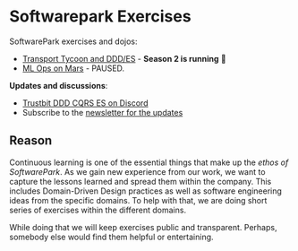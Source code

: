 # Softwarepark Exercises

SoftwarePark exercises and dojos:

- [Transport Tycoon and DDD/ES](transport-tycoon.md) - **Season 2 is running** 🎉 
- [ML Ops on Mars](ml-ops-on-mars/readme.md) - PAUSED.

**Updates and discussions**:

- [Trustbit DDD CQRS ES on Discord](https://discord.gg/jHGbUwxDgv)
- Subscribe to the [newsletter for the updates](https://tinyletter.com/softwarepark)

## Reason

Continuous learning is one of the essential things that make up the *ethos of SoftwarePark*. As we gain new experience from our work, we want to capture the lessons learned and spread them within the company. This includes Domain-Driven Design practices as well as software engineering ideas from the specific domains. To help with that, we are doing short series of exercises within the different domains.

While doing that we will keep exercises public and transparent. Perhaps, somebody else would find them helpful or entertaining.
